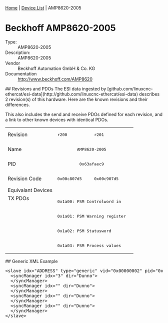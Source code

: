 <div class="nav"><a href="/esi-data">Home</a> | <a href="/esi-data/devices">Device List</a> | AMP8620-2005</div>

#  Beckhoff AMP8620-2005

<dl>
  <dt>Type:</dt><dd>AMP8620-2005</dd>
  <dt>Description:</dt><dd>AMP8620-2005</dd>
  <dt>Vendor</dt><dd>Beckhoff Automation GmbH & Co. KG</dd>
  <dt>Documentation</dt><dd><a href="http://www.beckhoff.com/AMP8620">http://www.beckhoff.com/AMP8620</a></dd>
</dl>
## Revisions and PDOs
The ESI data ingested by [github.com/linuxcnc-ethercat/esi-data](http://github.com/linuxcnc-ethercat/esi-data) describes 2 revision(s) of this hardware.  Here are the known revisions and their differences.

This also includes the send and receive PDOs defined for each revision, and a link to other known devices with identical PDOs.

<table>
<tr >
<td class="first">Revision</td>
<td ><pre>r200</pre></td>
<td ><pre>r201</pre></td>
</tr>
<tr >
<td class="first">Name</td>
<td  colspan=2 align="center"><pre>AMP8620-2005</pre></td>
</tr>
<tr >
<td class="first">PID</td>
<td  colspan=2 align="center"><pre>0x63afaec9</pre></td>
</tr>
<tr >
<td class="first">Revision Code</td>
<td ><pre>0x00c807d5</pre></td>
<td ><pre>0x00c907d5</pre></td>
</tr>
<tr >
<td class="first">Equivalant Devices</td>
<td  colspan=2 align="center"></td>
</tr>
<tr class="txpdo pdosection">
<td class="first" rowspan=4 valign=top>TX PDOs</td>
<td colspan=2 align="left"><pre>0x1a00: PSM Controlword in</pre></td>
<td></td>
</tr>
<tr class="txpdo pdosection">
<td  colspan=2 align="left"><pre>0x1a01: PSM Warning register</pre></td>
</tr>
<tr class="txpdo pdosection">
<td  colspan=2 align="left"><pre>0x1a02: PSM Statusword</pre></td>
</tr>
<tr class="txpdo pdosection">
<td  colspan=2 align="left"><pre>0x1a03: PSM Process values</pre></td>
</tr>
</table>
## Generic XML Example
<pre class="xml">
&lt;slave idx="ADDRESS" type="generic" vid="0x00000002" pid="0x63afaec9" configPdos="true"&gt;
  &lt;syncManager idx="3" dir="Dunno"&gt;
  &lt;/syncManager&gt;
  &lt;syncManager idx="" dir="Dunno"&gt;
  &lt;/syncManager&gt;
  &lt;syncManager idx="" dir="Dunno"&gt;
  &lt;/syncManager&gt;
  &lt;syncManager idx="" dir="Dunno"&gt;
  &lt;/syncManager&gt;
&lt;/slave&gt;
</pre>
